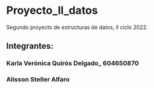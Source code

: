 # Proyecto_ll_datos
Segundo proyecto de estructuras de datos, ll ciclo 2022.

## Integrantes:

### Karla Verónica Quirós Delgado_ 604650870

### Alisson Steller Alfaro
